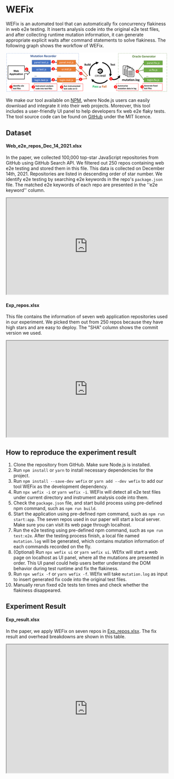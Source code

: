 # WEFix

WEFix is an automated tool that can automatically fix concurrency flakiness in web e2e testing. It inserts analysis code into the original e2e test files, and after collecting runtime mutation information, it can generate appropriate explicit waits after command statements to solve flakiness. The following graph shows the workflow of WEFix.

![WEFix Structure](figs/WEFix_structure.png)

We make our tool available on [NPM](https://www.npmjs.com/package/@wefix-tech/wefix), where Node.js users can easily download and integrate it into their web projects. Moreover, this tool includes a user-friendly UI panel to help developers fix web e2e flaky tests. The tool source code can be found on [GitHub](https://github.com/WEFix-tech/WEFix) under the MIT licence.



## Dataset

#### Web_e2e_repos_Dec_14_2021.xlsx
In the paper, we collected 100,000 top-star JavaScript repositories from GitHub using GitHub Search API. We filtered out 250 repos containing web e2e testing and stored them in this file. This data is collected on December 14th, 2021. Repositories are listed in descending order of star number. We identify e2e testing by searching e2e keywords in the repo's `package.json` file. The matched e2e keywords of each repo are presented in the ''e2e keyword'' column.

<iframe src="https://docs.google.com/spreadsheets/d/e/2PACX-1vS5ZE44hEsM4pQxB8k8Nm6Iz66EsIzes4ZtYjJfNuWKqW32Ku_c_Lk4JY7K0x9nWXK2dpeZqFWtPOCa/pubhtml?gid=0&amp;single=true&amp;widget=true&amp;headers=false" loading allowfullscreen width="100%" height="300"></iframe>

#### Exp_repos.xlsx
This file contains the information of seven web application repositories used in our experiment. We picked them out from 250 repos because they have high stars and are easy to deploy. The "SHA" column shows the commit version we used.

<iframe src="https://docs.google.com/spreadsheets/d/e/2PACX-1vS5ZE44hEsM4pQxB8k8Nm6Iz66EsIzes4ZtYjJfNuWKqW32Ku_c_Lk4JY7K0x9nWXK2dpeZqFWtPOCa/pubhtml?gid=759038802&amp;single=true&amp;widget=true&amp;headers=false"  loading allowfullscreen width="100%" height="300"></iframe>



## How to reproduce the experiment result 

1. Clone the repository from GitHub. Make sure Node.js is installed.
2. Run `npm install` or `yarn` to install necessary dependencies for the project.
3. Run `npm install --save-dev wefix` or `yarn add --dev wefix` to add our tool WEFix as the development dependency.
4. Run `npx wefix -i` or `yarn wefix -i`. WEFix will detect all e2e test files under current directory and instrument analysis code into them.
5. Check the `package.json` file, and start build process using pre-defined npm command, such as `npm run build`.
6. Start the application using pre-defined npm command, such as `npm run start:app`. The seven repos used in our paper will start a local server. Make sure you can visit its web page through localhost.
7. Run the e2e testing using pre-defined npm command, such as `npm run test:e2e`. After the testing process finish, a local file named `mutation.log` will be generated, which contains mutation information of each commands recorded on the fly.
8. (Optional) Run `npx wefix ui` or `yarn wefix ui`. WEfix will start a web page on localhost as UI panel, where all the mutations are presented in order. This UI panel could help users better understand the DOM behavior during test runtime and fix the flakiness.
9. Run `npx wefix -f` or `yarn wefix -f`. WEfix will take `mutation.log` as input to insert generated fix code into the original test files. 
10. Manually rerun fixed e2e tests ten times and check whether the flakiness disappeared.


## Experiment Result

#### Exp_result.xlsx
In the paper, we apply WEFix on seven repos in [Exp_repos.xlsx](https://wefix-tech.github.io/#dataset). The fix result and overhead breakdowns are shown in this table.

<iframe src="https://docs.google.com/spreadsheets/d/e/2PACX-1vS5ZE44hEsM4pQxB8k8Nm6Iz66EsIzes4ZtYjJfNuWKqW32Ku_c_Lk4JY7K0x9nWXK2dpeZqFWtPOCa/pubhtml?gid=2093927333&amp;single=true&amp;widget=true&amp;headers=false"  loading allowfullscreen width="100%" height="400"></iframe>
